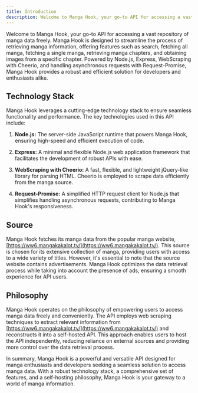 ```yaml
---
title: Introduction
description: Welcome to Manga Hook, your go-to API for accessing a vast repository of manga data freely. Manga Hook is designed to streamline the process of retrieving manga information, offering features such as search, fetching all manga, fetching a single manga, retrieving manga chapters, and obtaining images from a specific chapter. Powered by Node.js, Express, WebScraping with Cheerio, and handling asynchronous requests with Request-Promise, Manga Hook provides a robust and efficient solution for developers and enthusiasts alike.
---
```

Welcome to Manga Hook, your go-to API for accessing a vast repository of manga data freely. Manga Hook is designed to streamline the process of retrieving manga information, offering features such as search, fetching all manga, fetching a single manga, retrieving manga chapters, and obtaining images from a specific chapter. Powered by Node.js, Express, WebScraping with Cheerio, and handling asynchronous requests with Request-Promise, Manga Hook provides a robust and efficient solution for developers and enthusiasts alike.

## Technology Stack

Manga Hook leverages a cutting-edge technology stack to ensure seamless functionality and performance. The key technologies used in this API include:

1. **Node.js:** The server-side JavaScript runtime that powers Manga Hook, ensuring high-speed and efficient execution of code.

2. **Express:** A minimal and flexible Node.js web application framework that facilitates the development of robust APIs with ease.

3. **WebScraping with Cheerio:** A fast, flexible, and lightweight jQuery-like library for parsing HTML. Cheerio is employed to scrape data efficiently from the manga source.

4. **Request-Promise:** A simplified HTTP request client for Node.js that simplifies handling asynchronous requests, contributing to Manga Hook's responsiveness.

## Source

Manga Hook fetches its manga data from the popular manga website, [https://ww6.mangakakalot.tv/](https://ww6.mangakakalot.tv/). This source is chosen for its extensive collection of manga, providing users with access to a wide variety of titles. However, it's essential to note that the source website contains advertisements. Manga Hook optimizes the data retrieval process while taking into account the presence of ads, ensuring a smooth experience for API users.

## Philosophy

Manga Hook operates on the philosophy of empowering users to access manga data freely and conveniently. The API employs web scraping techniques to extract relevant information from [https://ww6.mangakakalot.tv/](https://ww6.mangakakalot.tv/) and reconstructs it into a self-hosted API. This approach enables users to host the API independently, reducing reliance on external sources and providing more control over the data retrieval process.

In summary, Manga Hook is a powerful and versatile API designed for manga enthusiasts and developers seeking a seamless solution to access manga data. With a robust technology stack, a comprehensive set of features, and a self-hosting philosophy, Manga Hook is your gateway to a world of manga information.
